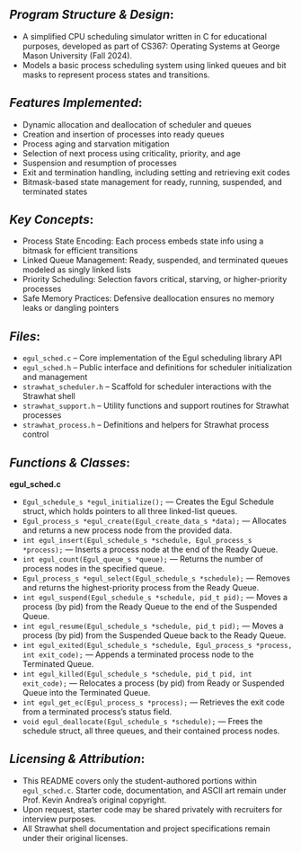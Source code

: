 ## *Program Structure & Design*:

  - A simplified CPU scheduling simulator written in C for educational purposes, developed as part of CS367: Operating Systems at George Mason University (Fall 2024).  
  - Models a basic process scheduling system using linked queues and bit masks to represent process states and transitions.

## *Features Implemented*:

  - Dynamic allocation and deallocation of scheduler and queues  
  - Creation and insertion of processes into ready queues  
  - Process aging and starvation mitigation  
  - Selection of next process using criticality, priority, and age  
  - Suspension and resumption of processes  
  - Exit and termination handling, including setting and retrieving exit codes  
  - Bitmask-based state management for ready, running, suspended, and terminated states

## *Key Concepts*:

  - Process State Encoding: Each process embeds state info using a bitmask for efficient transitions  
  - Linked Queue Management: Ready, suspended, and terminated queues modeled as singly linked lists  
  - Priority Scheduling: Selection favors critical, starving, or higher-priority processes  
  - Safe Memory Practices: Defensive deallocation ensures no memory leaks or dangling pointers

## *Files*:

  - `egul_sched.c` – Core implementation of the Egul scheduling library API  
  - `egul_sched.h` – Public interface and definitions for scheduler initialization and management  
  - `strawhat_scheduler.h` – Scaffold for scheduler interactions with the Strawhat shell  
  - `strawhat_support.h` – Utility functions and support routines for Strawhat processes  
  - `strawhat_process.h` – Definitions and helpers for Strawhat process control

## *Functions & Classes*:

  **egul_sched.c**

  - `Egul_schedule_s *egul_initialize();` — Creates the Egul Schedule struct, which holds pointers to all three linked-list queues.  
  - `Egul_process_s *egul_create(Egul_create_data_s *data);` — Allocates and returns a new process node from the provided data.  
  - `int egul_insert(Egul_schedule_s *schedule, Egul_process_s *process);` — Inserts a process node at the end of the Ready Queue.  
  - `int egul_count(Egul_queue_s *queue);` — Returns the number of process nodes in the specified queue.  
  - `Egul_process_s *egul_select(Egul_schedule_s *schedule);` — Removes and returns the highest-priority process from the Ready Queue.  
  - `int egul_suspend(Egul_schedule_s *schedule, pid_t pid);` — Moves a process (by pid) from the Ready Queue to the end of the Suspended Queue.  
  - `int egul_resume(Egul_schedule_s *schedule, pid_t pid);` — Moves a process (by pid) from the Suspended Queue back to the Ready Queue.  
  - `int egul_exited(Egul_schedule_s *schedule, Egul_process_s *process, int exit_code);` — Appends a terminated process node to the Terminated Queue.  
  - `int egul_killed(Egul_schedule_s *schedule, pid_t pid, int exit_code);` — Relocates a process (by pid) from Ready or Suspended Queue into the Terminated Queue.  
  - `int egul_get_ec(Egul_process_s *process);` — Retrieves the exit code from a terminated process’s status field.  
  - `void egul_deallocate(Egul_schedule_s *schedule);` — Frees the schedule struct, all three queues, and their contained process nodes.

## *Licensing & Attribution*:

  - This README covers only the student-authored portions within `egul_sched.c`. Starter code, documentation, and ASCII art remain under Prof. Kevin Andrea’s original copyright.  
  - Upon request, starter code may be shared privately with recruiters for interview purposes.  
  - All Strawhat shell documentation and project specifications remain under their original licenses.
